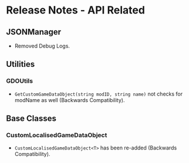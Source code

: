 ﻿# Release Notes - API Related

## JSONManager

- Removed Debug Logs.

## Utilities

### GDOUtils

- `GetCustomGameDataObject(string modID, string name)` not checks for modName as well (Backwards Compatibility).

## Base Classes

### CustomLocalisedGameDataObject

- `CustomLocalisedGameDataObject<T>` has been re-added (Backwards Compatibility).